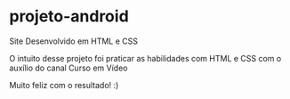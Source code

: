 # projeto-android
Site Desenvolvido em HTML e CSS

O intuito desse projeto foi praticar as habilidades com HTML e CSS com o auxílio do canal Curso em Vídeo

Muito feliz com o resultado! :)
